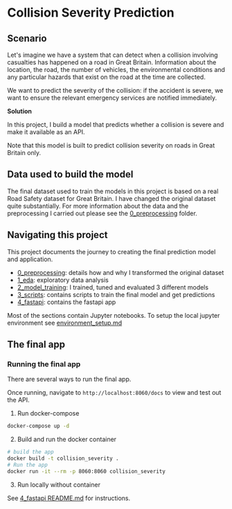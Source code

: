 # Collision Severity Prediction

## Scenario

Let's imagine we have a system that can detect when a collision involving casualties has happened on a road in Great Britain. Information about the location, the road, the number of vehicles, the environmental conditions and any particular hazards that exist on the road at the time are collected. 

We want to predict the severity of the collision: if the accident is severe, we want to ensure the relevant emergency services are notified immediately.

**Solution**

In this project, I build a model that predicts whether a collision is severe and make it available as an API. 

Note that this model is built to predict collision severity on roads in Great Britain only.

## Data used to build the model

The final dataset used to train the models in this project is based on a real Road Safety dataset for Great Britain. I have changed the original dataset quite substantially. For more information about the data and the preprocessing I carried out please see the [0_preprocessing](0_preprocessing/) folder.


## Navigating this project

This project documents the journey to creating the final prediction model and application.

- [0_preprocessing](0_preprocessing/): details how and why I transformed the original dataset
- [1_eda](1_eda/): exploratory data analysis
- [2_model_training](2_model_training/): I trained, tuned and evaluated 3 different models 
- [3_scripts](3_scripts/): contains scripts to train the final model and get predictions
- [4_fastapi](4_fastapi/): contains the fastapi app

Most of the sections contain Jupyter notebooks. To setup the local jupyter environment see [environment_setup.md](./environment_setup.md)


## The final app

### Running the final app

There are several ways to run the final app. 

Once running, navigate to `http://localhost:8060/docs` to view and test out the API.


1. Run docker-compose

```bash
docker-compose up -d
```

2. Build and run the docker container

```bash
# build the app
docker build -t collision_severity .
# Run the app
docker run -it --rm -p 8060:8060 collision_severity
```

3. Run locally without container

See [4_fastapi README.md](4_fastapi/README.md) for instructions.





